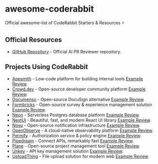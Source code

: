 # awesome-coderabbit

Official awesome-list of CodeRabbit Starters & Resources ⚡️

## Official Resources

- [GitHub Repository](https://github.com/coderabbitai/ai-pr-reviewer) - Official AI PR Reviewer repository.

## Projects Using CodeRabbit

- [Appsmith](https://github.com/appsmithorg/appsmith) - Low-code platform for building internal tools [Example Review](https://github.com/appsmithorg/appsmith/pull/37200).
- [Crowd.dev](https://github.com/CrowdDotDev/crowd.dev) - Open-source developer community platform [Example Review](https://github.com/CrowdDotDev/crowd.dev/pull/2671).
- [Documenso](https://github.com/documenso/documenso) - Open-source DocuSign alternative [Example Review](https://github.com/documenso/documenso/pull/1436).
- [Formbricks](https://github.com/formbricks/formbricks) - Open-source survey & experience management solution [Example Review](https://github.com/formbricks/formbricks/pull/4229).
- [Neon](https://github.com/neondatabase/neon) - Serverless Postgres database platform [Example Review](https://github.com/neondatabase/neon/pull/9100).
- [NextUI](https://github.com/nextui-org/nextui) - Beautiful, fast, and modern React UI library [Example Review](https://github.com/nextui-org/nextui/pull/3680).
- [Novu](https://github.com/novuhq/novu) - Open-source notification infrastructure [Example Review](https://github.com/novuhq/novu/pull/5401).
- [OpenObserve](https://github.com/openobserve/openobserve) - A cloud-native observability platform [Example Review](https://github.com/openobserve/openobserve/pull/4865).
- [Permify](https://github.com/Permify/permify) - Authorization service & policy engine [Example Review](https://github.com/Permify/permify/pull/1754).
- [Pipedream](https://github.com/PipedreamHQ/pipedream) - Connect APIs, remarkably fast [Example Review](https://github.com/PipedreamHQ/pipedream/pull/14498).
- [Plane](https://github.com/makeplane/plane) - Open-source project management tool [Example Review](https://github.com/makeplane/plane/pull/5933).
- [Unkey](https://github.com/unkeyed/unkey) - API key management solution [Example Review](https://github.com/unkeyed/unkey/pull/2639).
- [UploadThing](https://github.com/pingdotgg/uploadthing) - File upload solution for modern web [Example Review](https://github.com/pingdotgg/uploadthing/pull/1038).
